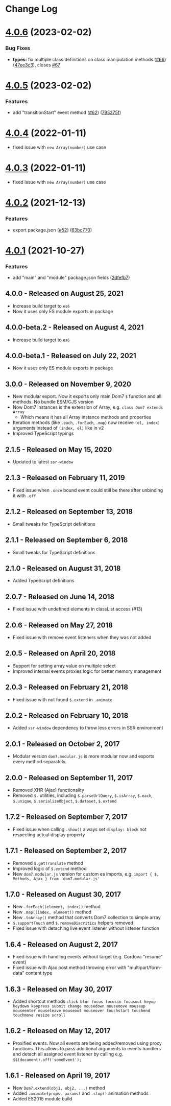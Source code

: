 # Change Log

# [4.0.6](https://github.com/nolimits4web/dom7/compare/v4.0.5...v4.0.6) (2023-02-02)

### Bug Fixes

- **types:** fix multiple class definitions on class manipulation methods ([#66](https://github.com/nolimits4web/dom7/issues/66)) ([47ee3c3](https://github.com/nolimits4web/dom7/commit/47ee3c3283851f9725032672a672c1aa3b89a845)), closes [#67](https://github.com/nolimits4web/dom7/issues/67)

# [4.0.5](https://github.com/nolimits4web/dom7/compare/v4.0.4...v4.0.5) (2023-02-02)

### Features

- add "transitionStart" event method ([#62](https://github.com/nolimits4web/dom7/issues/62)) ([795375f](https://github.com/nolimits4web/dom7/commit/795375f897105dc61e69af167a3e9c5c09821a9d))

# [4.0.4](https://github.com/nolimits4web/dom7/compare/v4.0.3...v4.0.4) (2022-01-11)

- fixed issue with `new Array(number)` use case

# [4.0.3](https://github.com/nolimits4web/dom7/compare/v4.0.2...v4.0.3) (2022-01-11)

- fixed issue with `new Array(number)` use case

# [4.0.2](https://github.com/nolimits4web/dom7/compare/v4.0.1...v4.0.2) (2021-12-13)

### Features

- export package.json ([#52](https://github.com/nolimits4web/dom7/issues/52)) ([63bc770](https://github.com/nolimits4web/dom7/commit/63bc7705de8c959edca7063bc77ae8ad520ab173))

# [4.0.1](https://github.com/nolimits4web/dom7/compare/v4.0.0...v4.0.1) (2021-10-27)

### Features

- add "main" and "module" package.json fields ([2dfefb7](https://github.com/nolimits4web/dom7/commit/2dfefb7d8ee8f206b7e36602c066d71efaa2700c))

## 4.0.0 - Released on August 25, 2021

- Increase build target to `es6`
- Now it uses only ES module exports in package

## 4.0.0-beta.2 - Released on August 4, 2021

- Increase build target to `es6`

## 4.0.0-beta.1 - Released on July 22, 2021

- Now it uses only ES module exports in package

## 3.0.0 - Released on November 9, 2020

- New modular export. Now it exports only main Dom7 `$` function and all methods. No bundle ESM/CJS version
- Now Dom7 instances is the extension of Array, e.g. `class Dom7 extends Array`
  - Which means it has all Array instance methods and properties
- Iteration methods (like `.each`, `.forEach`, `.map`) now receive `(el, index)` arguments instead of `(index, el)` like in v2
- Improved TypeScript typings

## 2.1.5 - Released on May 15, 2020

- Updated to latest `ssr-window`

## 2.1.3 - Released on February 11, 2019

- Fixed issue when `.once` bound event could still be there after unbinding it with `.off`

## 2.1.2 - Released on September 13, 2018

- Small tweaks for TypeScript definitions

## 2.1.1 - Released on September 6, 2018

- Small tweaks for TypeScript definitions

## 2.1.0 - Released on August 31, 2018

- Added TypeScript definitions

## 2.0.7 - Released on June 14, 2018

- Fixed issue with undefined elements in classList access (#13)

## 2.0.6 - Released on May 27, 2018

- Fixed issue with remove event listeners when they was not added

## 2.0.5 - Released on April 20, 2018

- Support for setting array value on multiple select
- Improved internal events proxies logic for better memory management

## 2.0.3 - Released on February 21, 2018

- Fixed issue with not found `$.extend` in `.animate`

## 2.0.2 - Released on February 10, 2018

- Added `ssr-window` dependency to throw less errors in SSR environment

## 2.0.1 - Released on October 2, 2017

- Modular version `dom7.modular.js` is more modular now and exports every method separately.

## 2.0.0 - Released on September 11, 2017

- Removed XHR (Ajax) functionality
- Removed `$.` utilities, including `$.parseUrlQuery`, `$.isArray`, `$.each`, `$.unique`, `$.serializeObject`, `$.dataset`, `$.extend`

## 1.7.2 - Released on September 7, 2017

- Fixed issue when calling `.show()` always set `display: block` not respecting actual display property

## 1.7.1 - Released on September 2, 2017

- Removed `$.getTranslate` method
- Improved logic of `$.extend` method
- New `dom7.modular.js` version for custom es imports, e.g. `import { $, Methods, Ajax } from 'dom7.modular.js'`

## 1.7.0 - Released on August 30, 2017

- New `.forEach((element, index))` method
- New `.map((index, element))` method
- New `.toArray()` method that converts Dom7 collection to simple array
- `$.supportTouch` and `$.removeDiacritics` helpers removed
- Fixed issue with detaching live event listener without listener function

## 1.6.4 - Released on August 2, 2017

- Fixed issue with handling events without target (e.g. Cordova "resume" event)
- Fixed issue with Ajax post method throwing error with "multipart/form-data" content type

## 1.6.3 - Released on May 30, 2017

- Added shortcut methods `click blur focus focusin focusout keyup keydown keypress submit change mousedown mousemove mouseup mouseenter mouseleave mouseout mouseover touchstart touchend touchmove resize scroll`

## 1.6.2 - Released on May 12, 2017

- Proxified events. Now all events are being added/removed using proxy functions. This allows to pass additional arguments to events handlers and detach all assigned event listener by calling e.g. `$$(document).off('someEvent');`

## 1.6.1 - Released on April 19, 2017

- New `Dom7.extend(obj1, obj2, ...)` method
- Added `.animate(props, params)` and `.stop()` animation methods
- Added ES2015 module build
